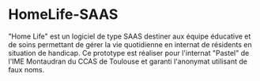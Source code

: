 # HomeLife-SAAS
"Home Life" est un logiciel de type SAAS destiner aux équipe éducative et de soins permettant de gérer la vie quotidienne en internat de résidents en situation de handicap. Ce prototype  est réaliser pour l'internat "Pastel" de l'IME Montaudran du CCAS de Toulouse et garanti l'anonymat utilisant de faux noms.
